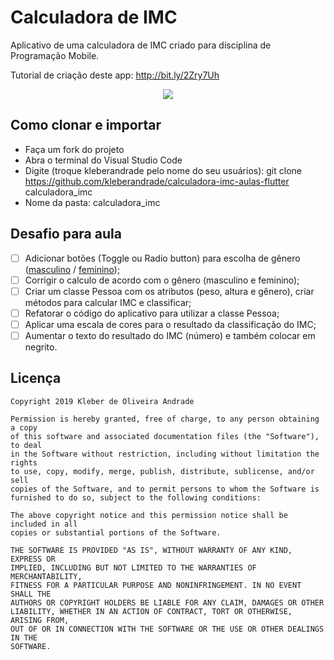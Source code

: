 # Calculadora de IMC

Aplicativo de uma calculadora de IMC criado para disciplina de Programação Mobile.

Tutorial de criação deste app: http://bit.ly/2Zry7Uh

<p align="center">
    <img src="https://miro.medium.com/max/1440/1*VzcayMW3lUkbyc9DRSHcGA.png" weight="800"/>
</p>

## Como clonar e importar
-   Faça um fork do projeto
-   Abra o terminal do Visual Studio Code
-   Digite (troque kleberandrade pelo nome do seu usuários): git clone https://github.com/kleberandrade/calculadora-imc-aulas-flutter calculadora_imc
-	Nome da pasta: calculadora_imc

## Desafio para aula

*   [ ]   Adicionar botões (Toggle ou Radio button) para escolha de gênero ([masculino](https://indicedemassacorporal.com/movel/calculo-imc-masculino.html) / [feminino](https://indicedemassacorporal.com/movel/calculo-imc-feminino.html));
*   [ ]   Corrigir o calculo de acordo com o gênero (masculino e feminino);
*   [ ]   Criar um classe Pessoa com os atributos (peso, altura e gênero), criar métodos para calcular IMC e classificar;
*   [ ]   Refatorar o código do aplicativo para utilizar a classe Pessoa;
*   [ ]   Aplicar uma escala de cores para o resultado da classificação do IMC;
*   [ ]   Aumentar o texto do resultado do IMC (número) e também colocar em negrito.

## Licença

    Copyright 2019 Kleber de Oliveira Andrade
    
    Permission is hereby granted, free of charge, to any person obtaining a copy
    of this software and associated documentation files (the "Software"), to deal
    in the Software without restriction, including without limitation the rights
    to use, copy, modify, merge, publish, distribute, sublicense, and/or sell
    copies of the Software, and to permit persons to whom the Software is
    furnished to do so, subject to the following conditions:
    
    The above copyright notice and this permission notice shall be included in all
    copies or substantial portions of the Software.
    
    THE SOFTWARE IS PROVIDED "AS IS", WITHOUT WARRANTY OF ANY KIND, EXPRESS OR
    IMPLIED, INCLUDING BUT NOT LIMITED TO THE WARRANTIES OF MERCHANTABILITY,
    FITNESS FOR A PARTICULAR PURPOSE AND NONINFRINGEMENT. IN NO EVENT SHALL THE
    AUTHORS OR COPYRIGHT HOLDERS BE LIABLE FOR ANY CLAIM, DAMAGES OR OTHER
    LIABILITY, WHETHER IN AN ACTION OF CONTRACT, TORT OR OTHERWISE, ARISING FROM,
    OUT OF OR IN CONNECTION WITH THE SOFTWARE OR THE USE OR OTHER DEALINGS IN THE
    SOFTWARE.

